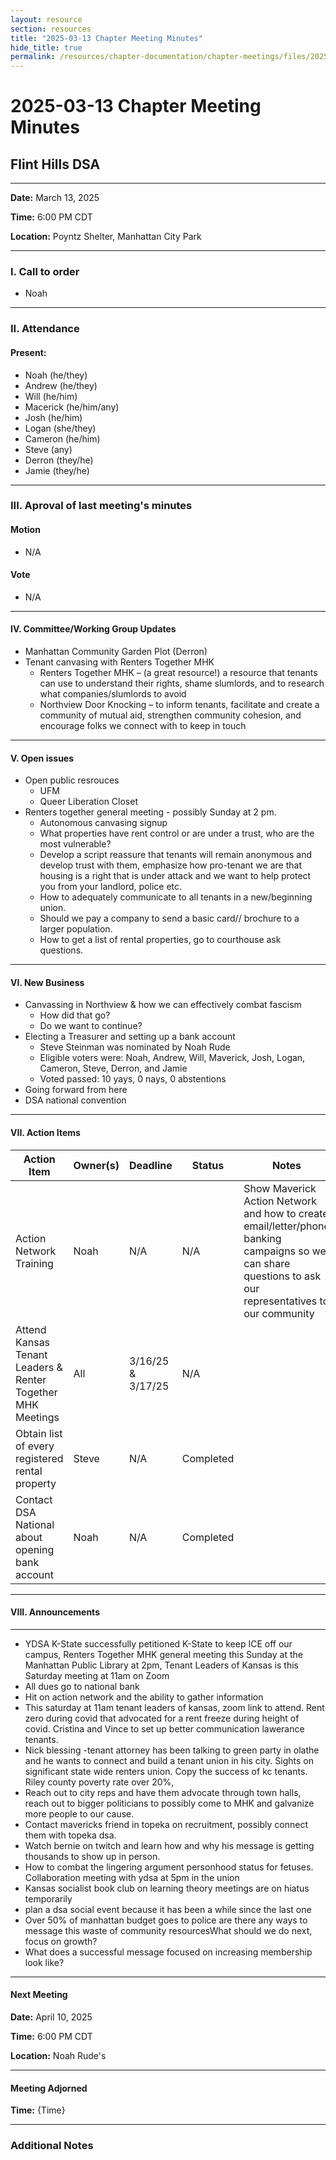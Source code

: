 ```yaml
---
layout: resource
section: resources
title: "2025-03-13 Chapter Meeting Minutes"
hide_title: true
permalink: /resources/chapter-documentation/chapter-meetings/files/2025-03-13-chapter-meeting/
---
```


# 2025-03-13 Chapter Meeting Minutes 

## Flint Hills DSA

*** 

**Date:** March 13, 2025

**Time:**  6:00 PM CDT

**Location:** Poyntz Shelter, Manhattan City Park

***

### I. Call to order

- Noah

***
 
### II. Attendance 

#### Present:

- Noah (he/they)
- Andrew (he/they)
- Will (he/him)
- Macerick (he/him/any)
- Josh (he/him)
- Logan (she/they)
- Cameron (he/him)
- Steve (any)
- Derron (they/he)
- Jamie (they/he)

*** 

### III. Aproval of last meeting's minutes

#### Motion

- N/A

#### Vote 

- N/A

***

#### IV. Committee/Working Group Updates

- Manhattan Community Garden Plot (Derron)
- Tenant canvasing with Renters Together MHK
  - Renters Together MHK – (a great resource!) a resource that tenants can use to understand their rights, shame slumlords, and to research what companies/slumlords to avoid
  - Northview Door Knocking – to inform tenants, facilitate and create a community of mutual aid, strengthen community cohesion, and encourage folks we connect with to keep in touch

***

#### V. Open issues

- Open public resrouces
  - UFM
  - Queer Liberation Closet
- Renters together general meeting - possibly Sunday at 2 pm.
  - Autonomous canvasing signup
  - What properties have rent control or are under a trust, who are the most vulnerable?
  -  Develop a script reassure that tenants will remain anonymous and develop trust with them, emphasize how pro-tenant we are that housing is a right that is under attack and we want to help protect you from your landlord, police etc.
  -  How to adequately communicate to all tenants in a new/beginning union.
    - Should we pay a company to send a basic card// brochure to a larger population.
  - How to get a list of rental properties, go to courthouse ask questions. 


***

#### VI. New Business

- Canvassing in Northview & how we can effectively combat fascism
  - How did that go?
  - Do we want to continue?
- Electing a Treasurer and setting up a bank account
  - Steve Steinman was nominated by Noah Rude
  - Eligible voters were: Noah, Andrew, Will, Maverick, Josh, Logan, Cameron, Steve, Derron, and Jamie
  - Voted passed: 10 yays, 0 nays, 0 abstentions  
- Going forward from here
- DSA national convention


***
 
#### VII. Action Items

|Action Item|Owner(s)|Deadline|Status|Notes|
|-----------|--------|--------|------|-----|
|Action Network Training|Noah|N/A|N/A| Show Maverick Action Network and how to create email/letter/phone banking campaigns so we can share questions to ask our representatives to our community|
|Attend Kansas Tenant Leaders & Renter Together MHK Meetings |All|3/16/25 & 3/17/25|N/A||
|Obtain list of every registered rental property|Steve|N/A|Completed||
|Contact DSA National about opening bank account| Noah|N/A|Completed||



***

#### VIII. Announcements

*** 

- YDSA K-State successfully petitioned K-State to keep ICE off our campus, Renters Together MHK general meeting this Sunday at the Manhattan Public Library at 2pm, Tenant Leaders of Kansas is this Saturday meeting at 11am on Zoom
- All dues go to national bank
- Hit on action network and the ability to gather information
- This saturday at 11am tenant leaders of kansas, zoom link to attend. Rent zero during covid that advocated for a rent freeze during height of covid. Cristina and Vince to set up better communication lawerance tenants.
- Nick blessing -tenant attorney has been talking to green party in olathe and he wants to connect and build a tenant union in his city. Sights on significant state wide renters union. Copy the success of kc tenants. Riley county poverty rate over 20%,
- Reach out to city reps and have them advocate through town halls, reach out to bigger politicians to possibly come to MHK and galvanize more people to our cause.
- Contact mavericks friend in topeka on recruitment, possibly connect them with topeka dsa.
- Watch bernie on twitch and learn how and why his message is getting thousands to show up in person.
- How to combat the lingering argument personhood status for fetuses. Collaboration meeting with ydsa at 5pm in the union
- Kansas socialist book club on learning theory meetings are on hiatus temporarily
- plan a dsa social event because it has been a while since the last one
- Over 50% of manhattan budget goes to police are there any ways to message this waste of community resourcesWhat should we do next,  focus on growth?
- What does a successful message focused on increasing membership look like? 


***

#### Next Meeting

**Date:** April 10, 2025

**Time:** 6:00 PM CDT

**Location:** Noah Rude's

***

#### Meeting Adjorned

**Time:** {Time}

***

### Additional Notes


      



